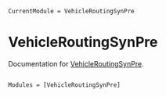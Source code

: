 ```@meta
CurrentModule = VehicleRoutingSynPre
```

# VehicleRoutingSynPre

Documentation for [VehicleRoutingSynPre](https://github.com/payakorn/VehicleRoutingSynPre.jl).

```@index
```

```@autodocs
Modules = [VehicleRoutingSynPre]
```
